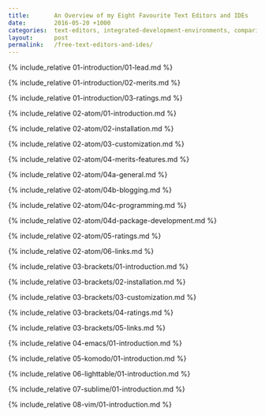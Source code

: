 ```yaml
---
title:       An Overview of my Eight Favourite Text Editors and IDEs
date:        2016-05-20 +1000
categories:  text-editors, integrated-development-environments, comparisons
layout:      post
permalink:   /free-text-editors-and-ides/
---
```


<!-- 01-Introduction-->
{% include_relative 01-introduction/01-lead.md %}

{% include_relative 01-introduction/02-merits.md %}

{% include_relative 01-introduction/03-ratings.md %}

<!-- 02-Atom-->
{% include_relative 02-atom/01-introduction.md %}

{% include_relative 02-atom/02-installation.md %}

{% include_relative 02-atom/03-customization.md %}

<!-- (02-Atom)-03-Merits/Features-->
{% include_relative 02-atom/04-merits-features.md %}

{% include_relative 02-atom/04a-general.md %}

{% include_relative 02-atom/04b-blogging.md %}

{% include_relative 02-atom/04c-programming.md %}

{% include_relative 02-atom/04d-package-development.md %}

<!-- (02-Atom)-04-Ratings-->
{% include_relative 02-atom/05-ratings.md %}

{% include_relative 02-atom/06-links.md %}

<!-- Brackets-->
{% include_relative 03-brackets/01-introduction.md %}

{% include_relative 03-brackets/02-installation.md %}

{% include_relative 03-brackets/03-customization.md %}

{% include_relative 03-brackets/04-ratings.md %}

{% include_relative 03-brackets/05-links.md %}

<!-- GNU Emacs-->
{% include_relative 04-emacs/01-introduction.md %}

<!-- Komodo Edit-->
{% include_relative 05-komodo/01-introduction.md %}

<!-- LightTable-->
{% include_relative 06-lighttable/01-introduction.md %}

<!-- Sublime Text-->
{% include_relative 07-sublime/01-introduction.md %}

<!-- Vim-->
{% include_relative 08-vim/01-introduction.md %}
